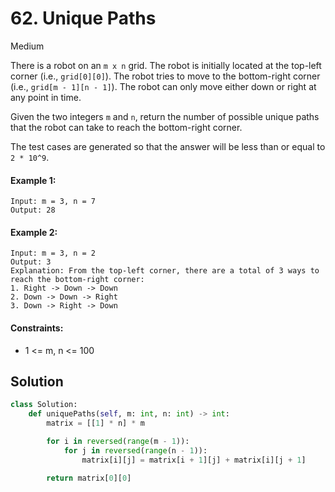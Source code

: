 # 62. Unique Paths

Medium

There is a robot on an `m x n` grid. The robot is initially located at the
top-left corner (i.e., `grid[0][0]`). The robot tries to move to the
bottom-right corner (i.e., `grid[m - 1][n - 1]`). The robot can only move either
down or right at any point in time.

Given the two integers `m` and `n`, return the number of possible unique paths
that the robot can take to reach the bottom-right corner.

The test cases are generated so that the answer will be less than or equal to
`2 * 10^9`.

#### Example 1:

```
Input: m = 3, n = 7
Output: 28
```

#### Example 2:

```
Input: m = 3, n = 2
Output: 3
Explanation: From the top-left corner, there are a total of 3 ways to reach the bottom-right corner:
1. Right -> Down -> Down
2. Down -> Down -> Right
3. Down -> Right -> Down
```

#### Constraints:

- 1 <= m, n <= 100

## Solution

```python
class Solution:
    def uniquePaths(self, m: int, n: int) -> int:
        matrix = [[1] * n] * m

        for i in reversed(range(m - 1)):
            for j in reversed(range(n - 1)):
                matrix[i][j] = matrix[i + 1][j] + matrix[i][j + 1]

        return matrix[0][0]
```
